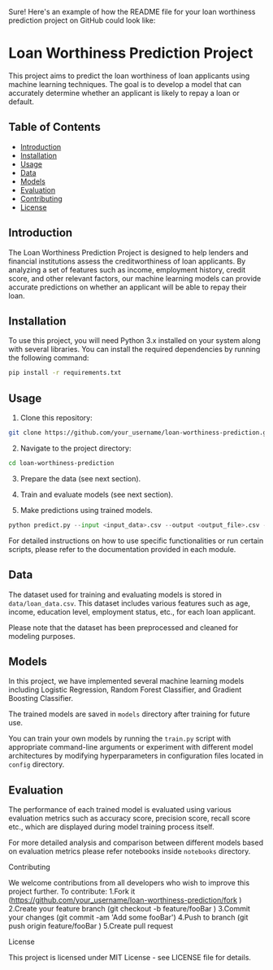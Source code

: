 Sure! Here's an example of how the README file for your loan worthiness prediction project on GitHub could look like:

# Loan Worthiness Prediction Project

This project aims to predict the loan worthiness of loan applicants using machine learning techniques. The goal is to develop a model that can accurately determine whether an applicant is likely to repay a loan or default.

## Table of Contents
- [Introduction](#introduction)
- [Installation](#installation)
- [Usage](#usage)
- [Data](#data)
- [Models](#models)
- [Evaluation](#evaluation)
- [Contributing](#contributing)
- [License](#license)

## Introduction

The Loan Worthiness Prediction Project is designed to help lenders and financial institutions assess the creditworthiness of loan applicants. By analyzing a set of features such as income, employment history, credit score, and other relevant factors, our machine learning models can provide accurate predictions on whether an applicant will be able to repay their loan.

## Installation

To use this project, you will need Python 3.x installed on your system along with several libraries. You can install the required dependencies by running the following command:

```bash
pip install -r requirements.txt
```

## Usage

1. Clone this repository:

```bash
git clone https://github.com/your_username/loan-worthiness-prediction.git
```

2. Navigate to the project directory:

```bash
cd loan-worthiness-prediction
```

3. Prepare the data (see next section).

4. Train and evaluate models (see next section).

5. Make predictions using trained models.

```python
python predict.py --input <input_data>.csv --output <output_file>.csv --model <model_file>.pkl
```

For detailed instructions on how to use specific functionalities or run certain scripts, please refer to the documentation provided in each module.

## Data

The dataset used for training and evaluating models is stored in `data/loan_data.csv`. This dataset includes various features such as age, income, education level, employment status, etc., for each loan applicant.

Please note that the dataset has been preprocessed and cleaned for modeling purposes.

## Models

In this project, we have implemented several machine learning models including Logistic Regression, Random Forest Classifier, and Gradient Boosting Classifier.

The trained models are saved in `models` directory after training for future use.

You can train your own models by running the `train.py` script with appropriate command-line arguments or experiment with different model architectures by modifying hyperparameters in configuration files located in `config` directory.

## Evaluation

The performance of each trained model is evaluated using various evaluation metrics such as accuracy score, precision score, recall score etc., which are displayed during model training process itself.

For more detailed analysis and comparison between different models based on evaluation metrics please refer notebooks inside `notebooks` directory.

Contributing 

We welcome contributions from all developers who wish to improve this project further.
To contribute:
1.Fork it (https://github.com/your_username/loan-worthiness-prediction/fork )
2.Create your feature branch (git checkout -b feature/fooBar )
3.Commit your changes (git commit -am 'Add some fooBar')
4.Push to branch (git push origin feature/fooBar )
5.Create pull request


License 

This project is licensed under MIT License - see LICENSE file for details.
